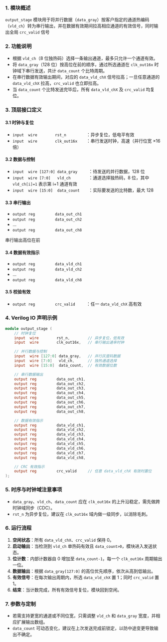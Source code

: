
### 1. 模块概述

`output_stage` 模块用于将并行数据（`data_gray`）按客户指定的通道热编码（`vld_ch`）转为串行输出，并在数据有效期间拉高相应通道的有效信号，同时输出全局 `crc_valid` 信号

### 2. 功能说明

* 根据 `vld_ch`（8 位独热码）选择一条输出通道，最多只允许一个通道有效。
* 将 `data_gray`（128 位）按高位在前的顺序，通过所选通道在 `clk_out16x` 时钟域下串行发送，共计 `data_count` 个比特周期。
* 在串行数据有效输出期间，对应的 `data_vld_chX` 信号拉高；一旦任意通道的 `data_vld_chX` 拉高，`crc_valid` 也立即拉高。
* 当 `data_count` 个比特发送完毕后，所有 `data_vld_chX` 及 `crc_valid` 均复位。

### 3. 顶层接口定义

#### 3.1 时钟与复位

* `input  wire        rst_n         `：异步复位，低电平有效
* `input  wire        clk_out16x    `：串行发送时钟，高速（并行位宽 ×16 倍）

#### 3.2 数据与控制

* `input  wire [127:0] data_gray     `：待发送的并行数据，128 位
* `input  wire [7:0]   vld_ch        `：通道选择独热码，8 位，其中 `vld_ch[i]=1` 表示第 i+1 通道有效
* `input  wire [15:0]  data_count    `：实际要发送的比特数，最大 128

#### 3.3 串行输出

* `output reg         data_out_ch1  `
* `output reg         data_out_ch2  `
* …
* `output reg         data_out_ch8  `

串行输出高位在前

#### 3.4 数据有效指示

* `output reg         data_vld_ch1  `
* `output reg         data_vld_ch2  `
* …
* `output reg         data_vld_ch8  `

#### 3.5 校验有效

* `output reg         crc_valid     `：任一 `data_vld_chX` 高有效

### 4. Verilog IO 声明示例

```verilog
module output_stage (
    // 时钟复位
    input  wire        rst_n,        // 异步复位，低有效
    input  wire        clk_out16x,   // 串行输出速率时钟

    // 并行数据与控制
    input  wire [127:0] data_gray,   // 并行灰度码数据
    input  wire [7:0]   vld_ch,      // 独热通道选择
    input  wire [15:0]  data_count,  // 有效数据位数

    // 串行数据输出
    output reg         data_out_ch1,
    output reg         data_out_ch2,
    output reg         data_out_ch3,
    output reg         data_out_ch4,
    output reg         data_out_ch5,
    output reg         data_out_ch6,
    output reg         data_out_ch7,
    output reg         data_out_ch8,

    // 数据有效指示
    output reg         data_vld_ch1,
    output reg         data_vld_ch2,
    output reg         data_vld_ch3,
    output reg         data_vld_ch4,
    output reg         data_vld_ch5,
    output reg         data_vld_ch6,
    output reg         data_vld_ch7,
    output reg         data_vld_ch8,

    // CRC 有效指示
    output reg         crc_valid     // 任意 data_vld_chX 有效时置位
);
```


### 5. 时序与时钟域注意事项

* `data_gray`、`vld_ch`、`data_count` 应在 `clk_out16x` 的上升沿稳定，需先做跨时钟域同步（CDC）。
* `rst_n` 为异步复位，建议在 `clk_out16x` 域内做一级同步，以消除毛刺。

### 6. 运行流程

1. **空闲状态**：所有 `data_vld_chX`、`crc_valid` 保持 0。
2. **启动输出**：当检测到 `vld_ch` 单热码有效且 `data_count>0`，模块进入发送状态。
3. **位计数**：内部计数器自 0 增加至 `data_count-1`，每一个 `clk_out16x` 周期输出一位。
4. **数据输出**：根据 `data_gray[127:0]` 的高位优先顺序，依次从高到低输出。
5. **有效信号**：在每次输出周期内，所选 `data_vld_chX` 置 1；同时 `crc_valid` 置 1。
6. **结束**：当计数完成，所有有效信号复位，模块回到空闲。

### 7. 参数与定制

* 若需支持更宽的通道或不同位宽，只需调整 `vld_ch` 和 `data_gray` 宽度，并相应扩展输出数组。
* `data_count` 可动态变化，建议在上次发送完成前锁定，以防中途变更导致输出不确定。

